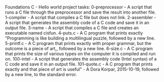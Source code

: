 Foundations C - Hello world project tasks:
0-preprocessor - A script that runs a C file through the preprocessor and save the result into another file.
1-compiler - A script that compiles a C file but does not link.
2-assembler - A script that generates the assembly code of a C code and save it in an output file.
3-name - A script that compiles a C file and creates an executable named cisfun.
4-puts.c - A C program that prints exactly "Programming is like building a multilingual puzzle, followed by a new line.
5-printf.c - A C program that prints exactly with proper grammar, but the outcome is a piece of art,, followed by a new line.
6-size.c - A C program that prints the size of various types on the computer it is compiled and run on.
100-intel - A script that generates the assembly code (Intel syntax) of a C code and save it in an output file.
101-quote.c - A C program that prints exactly and that piece of art is useful" - A Dora Korpar, 2015-10-19, followed by a new line, to the standard error.
